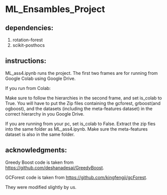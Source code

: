 # ML_Ensambles_Project

## dependencies:
1. rotation-forest
2. scikit-posthocs

## instructions:
ML_ass4.ipynb runs the project. The first two frames are for running from Google Colab using Google Drive. 

If you run from Colab:

Make sure to follow the hierarchies in the second frame, and set is_colab to True. You will have to put the Zip files containing the gcforest, grboost(and ogboost), and the datasets (including the meta-features dataset) in the correct hierarchy in you Google Drive.

If you are running from your pc, set is_colab to False. Extract the zip fies into the same folder as ML_ass4.ipynb. Make sure the meta-features dataset is also in the same folder.

## acknowledgments:
Greedy Boost code is taken from https://github.com/deshanadesai/GreedyBoost.

GCForest code is taken from https://github.com/kingfengji/gcForest.

They were modified slightly by us.
